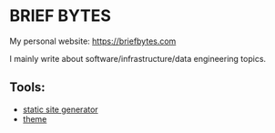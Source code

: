 # BRIEF BYTES

My personal website: https://briefbytes.com

I mainly write about software/infrastructure/data engineering topics.

## Tools:

- [static site generator](https://hexo.io)
- [theme](https://github.com/probberechts/hexo-theme-cactus)
